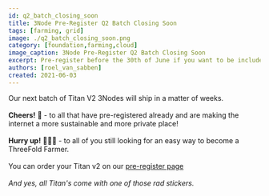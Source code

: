 ```yaml
---
id: q2_batch_closing_soon
title: 3Node Pre-Register Q2 Batch Closing Soon
tags: [farming, grid]
image: ./q2_batch_closing_soon.png
category: [foundation,farming,cloud]
image_caption: 3Node Pre-Register Q2 Batch Closing Soon
excerpt: Pre-register before the 30th of June if you want to be included in the batch.
authors: [roel_van_sabben]
created: 2021-06-03
---
```


Our next batch of Titan V2 3Nodes will ship in a matter of weeks. 
<br />
<br />
**Cheers!** 🥂 - to all that have pre-registered already and are making the internet a more sustainable and more private place!
<br />
<br />
**Hurry up!** 🏃🏽‍♀️ - to all of you still looking for an easy way to become a ThreeFold Farmer.
<br />
<br />
You can order your Titan v2 on our [pre-register page](https://pre-register.threefold.tech/index.php?route=product/product&path=59&product_id=50)
 <br />
 <br />
 *And yes, all Titan's come with one of those rad stickers.*
